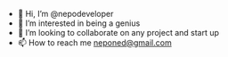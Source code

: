 - 👋 Hi, I’m @nepodeveloper
- 👀 I’m interested in being a genius
- 💞️ I’m looking to collaborate on any project and start up 
- 📫 How to reach me neponed@gmail.com

<!---
nepodeveloper/nepodeveloper is a ✨ special ✨ repository because its `README.md` (this file) appears on your GitHub profile.
You can click the Preview link to take a look at your changes.
--->
